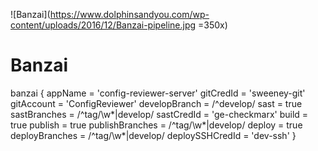 ![Banzai](https://www.dolphinsandyou.com/wp-content/uploads/2016/12/Banzai-pipeline.jpg =350x)

Banzai
========

banzai {
    appName = 'config-reviewer-server'
    gitCredId = 'sweeney-git'
    gitAccount = 'ConfigReviewer'
    developBranch = /^develop/
    sast = true
    sastBranches = /^tag\/\w*|develop/
    sastCredId = 'ge-checkmarx'
    build = true
    publish = true
    publishBranches = /^tag\/\w*|develop/
    deploy = true
    deployBranches = /^tag\/\w*|develop/
    deploySSHCredId = 'dev-ssh'
}
